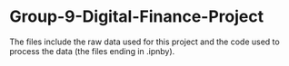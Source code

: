 # Group-9-Digital-Finance-Project
The files include the raw data used for this project and the code used to process the data (the files ending in .ipnby).
